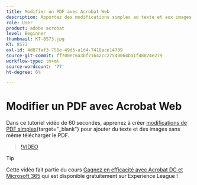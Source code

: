 ```yaml
---
title: Modifier un PDF avec Acrobat Web
description: Apportez des modifications simples au texte et aux images sans même télécharger le PDF
role: User
product: adobe acrobat
level: Beginner
thumbnail: KT-8573.jpg
KT: 8573
exl-id: 4d87faf3-758e-49d5-a1d4-7418ace14709
source-git-commit: ff700ec6a3bf71642cc27540064ba1f48874e279
workflow-type: tm+mt
source-wordcount: '77'
ht-degree: 6%

---
```


# Modifier un PDF avec Acrobat Web

Dans ce tutoriel vidéo de 60 secondes, apprenez à créer [modifications de PDF simples](https://www.adobe.com/fr/acrobat/online/pdf-editor.html){target=&quot;_blank&quot;} pour ajouter du texte et des images sans même télécharger le PDF.

>[!VIDEO](https://video.tv.adobe.com/v/336362?hidetitle=true)

>[!TIP]
>
>Cette vidéo fait partie du cours [Gagnez en efficacité avec Acrobat DC et Microsoft 365](https://experienceleague.adobe.com/?recommended=Acrobat-U-1-2021.microsoft365) qui est disponible gratuitement sur Experience League !
